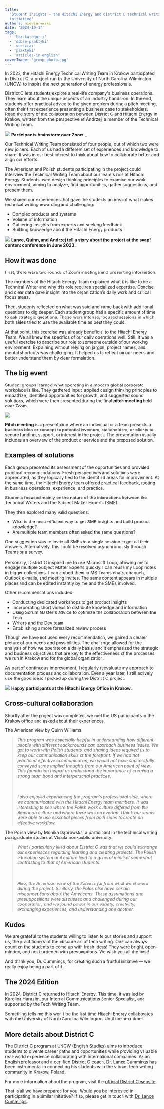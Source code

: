 ```yaml
---
title:
  'Student insights - the Hitachi Energy and district C technical writing
  initiative'
authors: niewiarowski
date: '2024-10-17'
tags:
  - 'bez-kategorii'
  - 'dobre-praktyki'
  - 'warsztat'
  - 'praktyki'
  - 'articles-in-english'
coverImage: 'group_photo.jpg'
---
```


In 2023, the Hitachi Energy Technical Writing Team in Krakow participated in
District C, a project run by the University of North Carolina Wilmington (UNCW)
to inspire the next generation of energy professionals.

<!--truncate-->

District C lets students explore a real-life company\'s business operations.
They learn about the unique aspects of an industry hands-on. In the end,
students offer practical advice to the given problem during a pitch meeting,
often their first experience presenting a business case to stakeholders. Read
the story of the collaboration between District C and Hitachi Energy in Krakow,
written from the perspective of Andrzej, a member of the Technical Writing Team.

![](images/students.png) **Participants brainstorm over Zoom.**\_

Our Technical Writing Team consisted of four people, out of which two were new
joiners. Each of us had a different set of experiences and knowledge to share.
It was in our best interest to think about how to collaborate better and align
our efforts.

The American and Polish students participating in the project could interview
the Technical Writing Team about our team's role at Hitachi Energy. Students
used design thinking principles to examine our work environment, aiming to
analyze, find opportunities, gather suggestions, and present them.

We shared our experiences that gave the students an idea of what makes technical
writing rewarding and challenging:

- Complex products and systems
- Volume of information
- Gathering insights from experts and seeking feedback
- Building knowledge about the Hitachi Energy products

![](images/soap_box.jpg) **Lance, Quinn, and Andrzej tell a story about the
project at the soap! content conference in June 2023.**

## How it was done

First, there were two rounds of Zoom meetings and presenting information.

The members of the Hitachi Energy Team explained what it is like to be a
Technical Writer and why this role requires specialized expertise. Concise and
clear data gave insight into the organization's daily work and critical focus
areas.

Then, students reflected on what was said and came back with additional questions to
dig deeper. Each student group had a specific amount of time to ask strategic
questions. These were intense, focused sessions in which both sides tried to use
the available time as best they could.

At that point, this exercise was already beneficial to the Hitachi Energy Team.
We all knew the specifics of our daily operations well. Still, it was a useful
exercise to describe our role to someone outside of our working environment.
Explaining without relying on jargon, project names, and mental shortcuts was
challenging. It helped us to reflect on our needs and better understand them by
clear formulation.

## The big event

Student groups learned what operating in a modern global corporate workplace is
like. They gathered input, applied design thinking principles to empathize,
identified opportunities for growth, and suggested sound solutions, which were
then presented during the final **pitch meeting** held over Zoom.

![](images/hitachi_crew.png)

**Pitch meeting** is a presentation where an individual or a team presents a
business idea or concept to potential investors, stakeholders, or clients to
secure funding, support, or interest in the project. The presentation usually
includes an overview of the product or service and the proposed solution.

## Examples of solutions

Each group presented its assessment of the opportunities and provided practical
recommendations. Fresh perspectives and solutions were appreciated, as they
logically tied to the identified areas for improvement. At the same time, the
Hitachi Energy team offered practical feedback, rooting in business operations,
experience, and practice.

Students focused mainly on the nature of the interactions between the Technical
Writers and the Subject Matter Experts (SME).

They then explored many valid questions:

- What is the most efficient way to get SME insights and build product
  knowledge?
- Are multiple team members often asked the same questions?

One suggestion was to invite all SMEs to a single session to get all their
answers. Alternatively, this could be resolved asynchronously through Teams or a
survey.\
\
Personally, District C inspired me to use Microsoft Loop, allowing me to engage
multiple Subject Matter Experts quickly. I can reuse my Loop notes in bigger
collections. I can embed them in MS Teams chats, channels, Outlook e-mails, and
meeting invites. The same content appears in multiple places and can be edited
instantly by me and the SMEs involved.

Other recommendations included:

- Conducting dedicated workshops to get product insights
- Incorporating short videos to distribute knowledge and information
- Using Scrum Master's advice to optimize the collaboration between the Tech
- Writers and the Dev team
- Establishing a more formalized review process

Though we have not used every recommendation, we gained a clearer picture of our
needs and possibilities. The challenge allowed for the analysis of how we
operate on a daily basis, and it emphasized the strategic and business
objectives that are key to the effectiveness of the processes we run in Krakow
and for the global organization.

As part of continuous improvement, I regularly reevaluate my approach to
documentation process and collaboration. Even a year later, I still actively use
the good ideas I picked up during the District C project.

![](images/group_photo.jpg) **Happy participants at the Hitachi Energy Office in
Krakow.**

## Cross-cultural collaboration

Shortly after the project was completed, we met the US participants in the
Krakow office and asked about their experiences.

The American view by Quinn Williams:

> _This program was especially helpful in understanding how different people
> with different backgrounds can approach business issues. We got to work with
> Polish students, and sharing ideas required us to keep our communication
> skills at the forefront. If we had not practiced effective communication, we
> would not have successfully conveyed some implied thoughts from our American
> point of view. This foundation helped us understand the importance of creating
> a strong team bond and interpersonal practices.<br></br><br></br> I also
> enjoyed experiencing the program\'s professional side, where we communicated
> with the Hitachi Energy team members. It was interesting to see where the
> Polish work culture differed from the American culture and where there was an
> overlap. I think our teams were able to use essential pieces from both sides
> to create an effective workflow._

The Polish view by Monika Dąbrowska, a participant in the technical writing
postgraduate studies at Vistula non-public university:

> _What I particularly liked about District C was that we could exchange our
> experiences regarding learning and creating projects. The Polish education
> system and culture lead to a general mindset somewhat contrasting to that of
> American students._<br></br><br></br> _Also, the American view of the Poles is
> far from what we showed during the project. Similarly, the Poles also have
> certain misconceptions about the Americans. These assumptions and
> presuppositions were discussed and challenged during our cooperation, and we
> found power in our variety, creativity, exchanging experiences, and
> understanding one another._

## Kudos

We are grateful to the students willing to listen to our stories and support us,
the practitioners of the obscure art of tech writing. One can always count on
the students to come up with fresh ideas! They were bright, open-minded, and not
burdened with presumptions. We wish you all the best!

And thank you, Dr. Cummings, for creating such a fruitful initiative — we really
enjoy being a part of it.

## The 2024 Edition

In 2024, District C returned to Hitachi Energy. This time, it was led by
Karolina Harazim, our Internal Communications Senior Specialist, and supported
by the Tech Writing Team.

Something tells me this won't be the last time Hitachi Energy collaborates with
the University of North Carolina Wilmington. Until the next time!

## More details about District C

The District C program at UNCW (English Studies) aims to introduce students to
diverse career paths and opportunities while providing valuable real-world
experience collaborating with international companies. As an English professor
and a certified District C coach, Dr. Lance Cummings has been instrumental in
connecting his students with the vibrant tech writing community in Krakow,
Poland.

For more information about the program, visit the
[official District C website](https://www.districtc.co/).

That is all we have prepared for you. Would you be interested in participating
in a similar initiative? If so, please get in touch with
[Dr. Lance Cummings](https://www.linkedin.com/in/lance-cummings-phd/).
